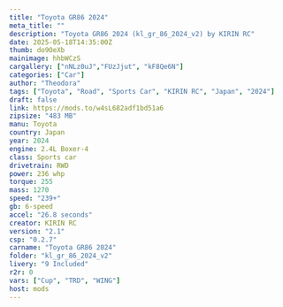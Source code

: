 ```yaml
---
title: "Toyota GR86 2024"
meta_title: ""
description: "Toyota GR86 2024 (kl_gr_86_2024_v2) by KIRIN RC"
date: 2025-05-18T14:35:00Z
thumb: do9OeXb
mainimage: hhbWCzS
cargallery: ["nNLz0uJ","FUzJjut", "kF8Qe6N"]
categories: ["Car"]
author: "Theodora"
tags: ["Toyota", "Road", "Sports Car", "KIRIN RC", "Japan", "2024"]
draft: false
link: https://mods.to/w4sL682adf1bd51a6
zipsize: "483 MB"
manu: Toyota
country: Japan
year: 2024
engine: 2.4L Boxer-4
class: Sports car
drivetrain: RWD
power: 236 whp 
torque: 255
mass: 1270
speed: "239+"
gb: 6-speed
accel: "26.8 seconds"
creator: KIRIN RC
version: "2.1"
csp: "0.2.7"
carname: "Toyota GR86 2024"
folder: "kl_gr_86_2024_v2"
livery: "9 Included"
r2r: 0
vars: ["Cup", "TRD", "WING"]
host: mods
---
```

